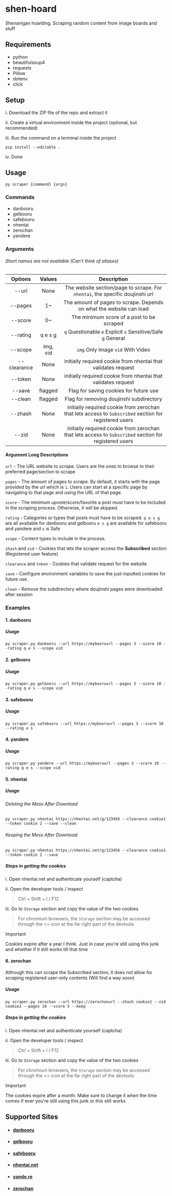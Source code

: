 # shen-hoard

Shenanigan hoarding. Scraping random content from image boards and stuff

## Requirements
- python
- beautifulsoup4
- requests
- Pillow
- dotenv
- click

## Setup

i. Download the ZIP file of the repo and extract it

ii. Create a virtual environment inside the project (optional, but recommended)

iii. Run the command on a terminal inside the project

    pip install --editable .

iv. Done

## Usage

    py scraper {command} {args}

### Commands
- danbooru
- gelbooru
- safebooru
- nhentai
- zerochan
- yandere

### Arguments

###### *Short names are not available (Can't think of aliases)*

|   Options   |  Values | Description |
| :--------:  | :-----: | :---------: |
| --url       | None    | The website section/page to scrape. For `nhentai`, the specific doujinshi url |
| --pages     | 1~      | The amount of pages to scrape. Depends on what the website can load
| --score     | 0~      | The minimum score of a post to be scraped
| --rating    | q e s g | `q` Questionable `e` Explicit    `s` Sensitive/Safe `g` General 
| --scope     | img, vid | `img` Only Image `vid` With Video
| --clearance | None    | initially required cookie from nhentai that validates request
| --token     | None    | initially required cookie from nhentai that validates request
| --save      | flagged | Flag for saving cookies for future use
| --clean     | flagged | Flag for removing doujinshi subdirectory
| --zhash     | None    | initially required cookie from zerochan that lets access to `Subscribed` section for registered users
| --zid       | None    | initially required cookie from zerochan that lets access to `Subscribed` section for registered users

#### Argument Long Descriptions

`url` - The URL website to scrape. Users are the ones to browse to their preferred page/section to scrape

`pages` - The amount of pages to scrape. By default, it starts with the page provided by the url which is `1`. Users can start at a specific page by navigating to that page and using the URL of that page.

`score` - The minimum upvote/score/favorite a post must have to be included in the scraping process. Otherwise, it will be skipped.

`rating` - Categories or types that posts must have to be scraped. `q e s g` are all available for danbooru and gelbooru `e s g` are available for safebooru and yandere and `s` is Safe

`scope` - Content types to include in the process. 

`zhash` and `zid` - Cookies that lets the scraper access the **Subscribed** section (Registered user feature)

`clearance` and `token` - Cookies that validate request for the website

`save` - Configure environment variables to save the just-inputted cookies for future use.

`clean` - Remove the subdirectory where doujinshi pages were downloaded after session

### Examples 
#### 1. danbooru

##### Usage
    py scraper.py danbooru --url https://mybooruurl --pages 3 --score 10 --rating q e s --scope vid 


#### 2. gelbooru

##### Usage
    py scraper.py gelbooru --url https://mybooruurl --pages 3 --score 10 --rating q e s --scope vid 

#### 3. safebooru

##### Usage
    py scraper.py safebooru --url https://mybooruurl --pages 3 --score 10 --rating e s

#### 4. yandere

##### Usage
    py scraper.py yandere --url https://mybooruurl --pages 3 --score 10 --rating q e s --scope vid 

#### 5. nhentai

##### Usage

###### Deleting the Mess After Download
    py scraper.py nhentai https://nhentai.net/g/123456 --clearance cookie1 --token cookie 2 --save --clean

###### Keeping the Mess After Download
    py scraper.py nhentai https://nhentai.net/g/123456 --clearance cookie1 --token cookie 2 --save

##### Steps in getting the cookies
i. Open nhentai.net and authenticate yourself (captcha)

ii. Open the developer tools / inspect 
> Ctrl + Shift + I / F12

iii. Go to `Storage` section and copy the value of the two cookies
> For chromium browsers, the `Storage` section may be accessed through the >> icon at the far right part of the devtools

> [!IMPORTANT]
> Cookies expire after a year I think. Just in case you're still using this junk and whether if it still works till that time

#### 6. zerochan

Although this can scrape the Subscribed section, it does not allow for scraping registered user-only contents (Will find a way soon)

##### Usage
    py scraper.py zerochan --url https://zerochanurl --zhash cookie1 --zid cookie2 --pages 10 --score 5 --keep

##### Steps in getting the cookies
i. Open nhentai.net and authenticate yourself (captcha)

ii. Open the developer tools / inspect 
> Ctrl + Shift + I / F12

iii. Go to `Storage` section and copy the value of the two cookies
> For chromium browsers, the `Storage` section may be accessed through the >> icon at the far right part of the devtools

> [!IMPORTANT]
> The cookies expire after a month. Make sure to change it when the time comes if ever you're still using this junk or this still works

## Supported Sites
- #### [danbooru](https://danbooru.donmai.us/)
- ####  [gelbooru](https://gelbooru.com/index.php)
- #### [safebooru](https://safebooru.org)
- #### [nhentai.net](https://nhentai.net)
- #### [yande.re](https://yande.re)
- #### [zerochan](https://www.zerochan.net/)
